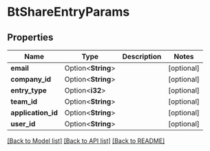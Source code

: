 # BtShareEntryParams

## Properties

Name | Type | Description | Notes
------------ | ------------- | ------------- | -------------
**email** | Option<**String**> |  | [optional]
**company_id** | Option<**String**> |  | [optional]
**entry_type** | Option<**i32**> |  | [optional]
**team_id** | Option<**String**> |  | [optional]
**application_id** | Option<**String**> |  | [optional]
**user_id** | Option<**String**> |  | [optional]

[[Back to Model list]](../README.md#documentation-for-models) [[Back to API list]](../README.md#documentation-for-api-endpoints) [[Back to README]](../README.md)


